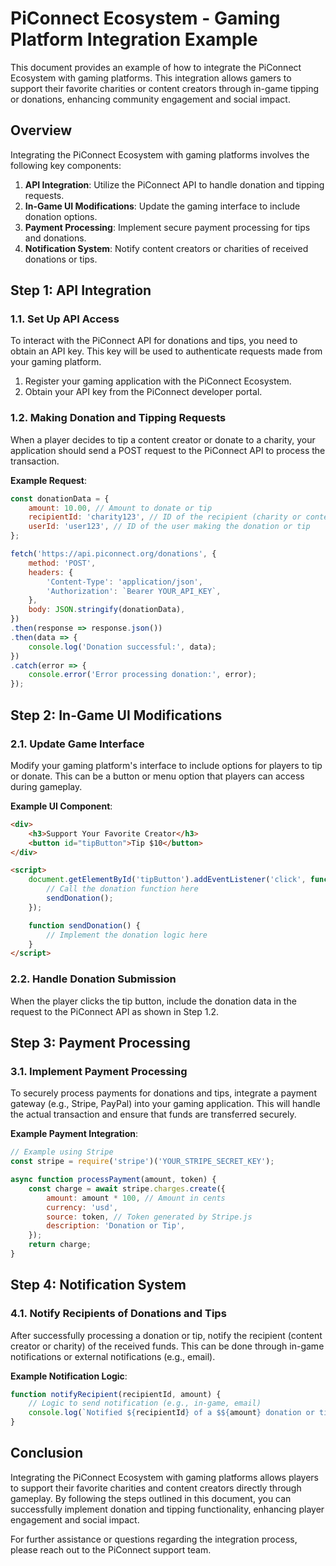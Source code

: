 # PiConnect Ecosystem - Gaming Platform Integration Example

This document provides an example of how to integrate the PiConnect Ecosystem with gaming platforms. This integration allows gamers to support their favorite charities or content creators through in-game tipping or donations, enhancing community engagement and social impact.

## Overview

Integrating the PiConnect Ecosystem with gaming platforms involves the following key components:

1. **API Integration**: Utilize the PiConnect API to handle donation and tipping requests.
2. **In-Game UI Modifications**: Update the gaming interface to include donation options.
3. **Payment Processing**: Implement secure payment processing for tips and donations.
4. **Notification System**: Notify content creators or charities of received donations or tips.

## Step 1: API Integration

### 1.1. Set Up API Access

To interact with the PiConnect API for donations and tips, you need to obtain an API key. This key will be used to authenticate requests made from your gaming platform.

1. Register your gaming application with the PiConnect Ecosystem.
2. Obtain your API key from the PiConnect developer portal.

### 1.2. Making Donation and Tipping Requests

When a player decides to tip a content creator or donate to a charity, your application should send a POST request to the PiConnect API to process the transaction.

**Example Request**:

```javascript
const donationData = {
    amount: 10.00, // Amount to donate or tip
    recipientId: 'charity123', // ID of the recipient (charity or content creator)
    userId: 'user123', // ID of the user making the donation or tip
};

fetch('https://api.piconnect.org/donations', {
    method: 'POST',
    headers: {
        'Content-Type': 'application/json',
        'Authorization': `Bearer YOUR_API_KEY`,
    },
    body: JSON.stringify(donationData),
})
.then(response => response.json())
.then(data => {
    console.log('Donation successful:', data);
})
.catch(error => {
    console.error('Error processing donation:', error);
});
```

## Step 2: In-Game UI Modifications

### 2.1. Update Game Interface

Modify your gaming platform's interface to include options for players to tip or donate. This can be a button or menu option that players can access during gameplay.

**Example UI Component**:

```html
<div>
    <h3>Support Your Favorite Creator</h3>
    <button id="tipButton">Tip $10</button>
</div>

<script>
    document.getElementById('tipButton').addEventListener('click', function() {
        // Call the donation function here
        sendDonation();
    });

    function sendDonation() {
        // Implement the donation logic here
    }
</script>
```

### 2.2. Handle Donation Submission

When the player clicks the tip button, include the donation data in the request to the PiConnect API as shown in Step 1.2.

## Step 3: Payment Processing

### 3.1. Implement Payment Processing

To securely process payments for donations and tips, integrate a payment gateway (e.g., Stripe, PayPal) into your gaming application. This will handle the actual transaction and ensure that funds are transferred securely.

**Example Payment Integration**:

```javascript
// Example using Stripe
const stripe = require('stripe')('YOUR_STRIPE_SECRET_KEY');

async function processPayment(amount, token) {
    const charge = await stripe.charges.create({
        amount: amount * 100, // Amount in cents
        currency: 'usd',
        source: token, // Token generated by Stripe.js
        description: 'Donation or Tip',
    });
    return charge;
}
```

## Step 4: Notification System

### 4.1. Notify Recipients of Donations and Tips

After successfully processing a donation or tip, notify the recipient (content creator or charity) of the received funds. This can be done through in-game notifications or external notifications (e.g., email).

**Example Notification Logic**:

```javascript
function notifyRecipient(recipientId, amount) {
    // Logic to send notification (e.g., in-game, email)
    console.log(`Notified ${recipientId} of a $${amount} donation or tip received.`);
}
```

## Conclusion

Integrating the PiConnect Ecosystem with gaming platforms allows players to support their favorite charities and content creators directly through gameplay. By following the steps outlined in this document, you can successfully implement donation and tipping functionality, enhancing player engagement and social impact.

For further assistance or questions regarding the integration process, please reach out to the PiConnect support team.
